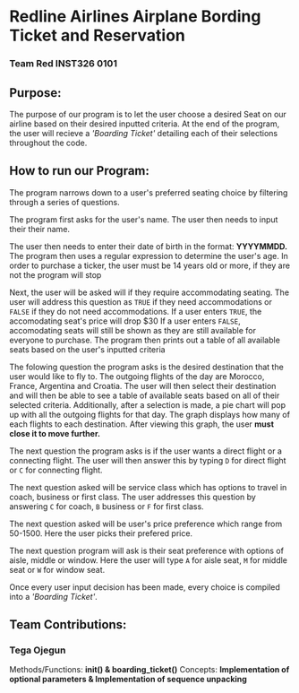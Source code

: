 # Redline Airlines Airplane Bording Ticket and Reservation
### Team Red INST326 0101

## Purpose:

The purpose of our program is to let the user choose a desired Seat on our airline based on their desired inputted criteria. At the end of the program, the user will recieve a *'Boarding Ticket'* detailing each of their selections throughout the code.

## How to run our Program:
The program narrows down to a user's preferred seating choice by filtering through a series of questions.

The program first asks for the user's name.
The user then needs to input their their name.

The user then needs to enter their date of birth in the format: **YYYYMMDD.**
The program then uses a regular expression to determine the user's age.
In order to purchase a ticker, the user must be 14 years old or more, if they are not the program will stop

Next, the user will be asked will if they require accommodating seating.
The user will address this question as ```TRUE``` if they need accommodations or ```FALSE``` if they do not need accommodations.
If a user enters ```TRUE```, the accomodating seat's price will drop $30
If a user enters ```FALSE```, accomodating seats will still be shown as they are still available for everyone to purchase.
The program then prints out a table of all available seats based on the user's inputted criteria 

The folowing question the program asks is the desired destination that the user would like to fly to. The outgoing flights of the day are Morocco, France, Argentina and Croatia.
The user will then select their destination and will then be able to see a table of available seats based on all of their selected criteria.
Additionally, after a selection is made, a pie chart will pop up with all the outgoing flights for that day. The graph displays how many of each flights to each destination. After viewing this graph, the user **must close it to move further.**

The next question the program asks is if the user wants a direct flight or a connecting flight.
The user will then answer this by typing ```D``` for direct flight or ```C``` for connecting flight.

The next question asked will be service class which has options to travel in coach, business or first class.
The user addresses this question by answering ```C``` for coach, ```B``` business or ```F``` for first class.

The next question asked will be user's price preference which range from 50-1500.
Here the user picks their prefered price.

The next question program will ask is their seat preference with options of aisle, middle or window.
Here the user will type ```A``` for aisle seat, ```M``` for middle seat or ```W``` for window seat.

Once every user input decision has been made, every choice is compiled into a *'Boarding Ticket'*.

## Team Contributions:
### Tega Ojegun
Methods/Functions: **__init__() & boarding_ticket()**
Concepts: **Implementation of optional parameters & Implementation of sequence unpacking**
